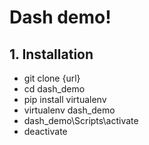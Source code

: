 # Dash demo!

## 1. Installation
- git clone {url}
- cd dash_demo
- pip install virtualenv
- virtualenv dash_demo
- dash_demo\Scripts\activate 
- deactivate 
